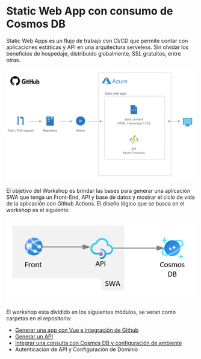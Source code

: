 # Static Web App con consumo de Cosmos DB

Static Web Apps es un flujo de trabajo con CI/CD que permite contar con aplicaciones estáticas y API en una arquitectura serveless. Sin olvidar los beneficios de hospedaje, distribuido globalmente, SSL gratuitos, entre otras.

![Proceso de SWA](/media/image1.png)

El objetivo del Workshop es brindar las bases para generar una aplicación SWA que tenga un Front-End, API y base de datos y mostrar el ciclo de vida de la aplicación con Github Actions. El diseño lógico que se busca en el workshop es el siguiente:

![Arquitectura](/media/image1a.png)

El workshop esta dividido en los siguientes módulos, se veran como carpetas en el repositorio:
* [Generar una app con Vue e integración de Github](/modulos/1GeneraAppVue.md)
* [Generar un API](/modulos/2GeneraAPI.md)
* [Integrar una consulta con Cosmos DB y configuración de ambiente](/modulos/3AddCosmosDB.md)
* Autenticación de API y Configuración de Dominio
